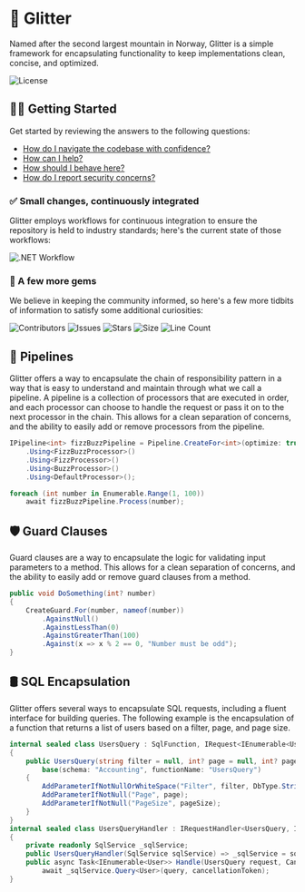 # 🗻 Glitter

Named after the second largest mountain in Norway, Glitter is a simple framework for encapsulating functionality to keep implementations clean, concise, and optimized.

![License](https://img.shields.io/github/license/tacosontitan/Glitter?logo=github&style=for-the-badge)

## 💁‍♀️ Getting Started

Get started by reviewing the answers to the following questions:

- [How do I navigate the codebase with confidence?](http://glitter.tacosontitan.com)
- [How can I help?](./CONTRIBUTING.md)
- [How should I behave here?](./CODE_OF_CONDUCT.md)
- [How do I report security concerns?](./SECURITY.md)

### ✅ Small changes, continuously integrated

Glitter employs workflows for continuous integration to ensure the repository is held to industry standards; here's the current state of those workflows:

![.NET Workflow](https://img.shields.io/github/actions/workflow/status/tacosontitan/Glitter/dotnet.yml?label=Build%20and%20Test&logo=dotnet&style=for-the-badge)

### 💎 A few more gems

We believe in keeping the community informed, so here's a few more tidbits of information to satisfy some additional curiosities:

![Contributors](https://img.shields.io/github/contributors/tacosontitan/Glitter?logo=github&style=for-the-badge)
![Issues](https://img.shields.io/github/issues/tacosontitan/Glitter?logo=github&style=for-the-badge)
![Stars](https://img.shields.io/github/stars/tacosontitan/Glitter?logo=github&style=for-the-badge)
![Size](https://img.shields.io/github/languages/code-size/tacosontitan/Glitter?logo=github&style=for-the-badge)
![Line Count](https://img.shields.io/tokei/lines/github/tacosontitan/Glitter?logo=github&style=for-the-badge)

## 💠 Pipelines

Glitter offers a way to encapsulate the chain of responsibility pattern in a way that is easy to understand and maintain through what we call a pipeline. A pipeline is a collection of processors that are executed in order, and each processor can choose to handle the request or pass it on to the next processor in the chain. This allows for a clean separation of concerns, and the ability to easily add or remove processors from the pipeline.

```csharp
IPipeline<int> fizzBuzzPipeline = Pipeline.CreateFor<int>(optimize: true)
    .Using<FizzBuzzProcessor>()
    .Using<FizzProcessor>()
    .Using<BuzzProcessor>()
    .Using<DefaultProcessor>();

foreach (int number in Enumerable.Range(1, 100))
    await fizzBuzzPipeline.Process(number);
```

## 🛡️ Guard Clauses

Guard clauses are a way to encapsulate the logic for validating input parameters to a method. This allows for a clean separation of concerns, and the ability to easily add or remove guard clauses from a method.

```csharp
public void DoSomething(int? number)
{
    CreateGuard.For(number, nameof(number))
        .AgainstNull()
        .AgainstLessThan(0)
        .AgainstGreaterThan(100)
        .Against(x => x % 2 == 0, "Number must be odd");
}
```

## 🛢️ SQL Encapsulation

Glitter offers several ways to encapsulate SQL requests, including a fluent interface for building queries. The following example is the encapsulation of a function that returns a list of users based on a filter, page, and page size.

```csharp
internal sealed class UsersQuery : SqlFunction, IRequest<IEnumerable<User>>
{
    public UsersQuery(string filter = null, int? page = null, int? pageSize = null) :
        base(schema: "Accounting", functionName: "UsersQuery")
    {
        AddParameterIfNotNullOrWhiteSpace("Filter", filter, DbType.String, size: 255);
        AddParameterIfNotNull("Page", page);
        AddParameterIfNotNull("PageSize", pageSize);
    }
}
internal sealed class UsersQueryHandler : IRequestHandler<UsersQuery, IEnumerable<User>>
{
    private readonly SqlService _sqlService;
    public UsersQueryHandler(SqlService sqlService) => _sqlService = sqlService;
    public async Task<IEnumerable<User>> Handle(UsersQuery request, CancellationToken cancellationToken) =>
        await _sqlService.Query<User>(query, cancellationToken);
}
```
